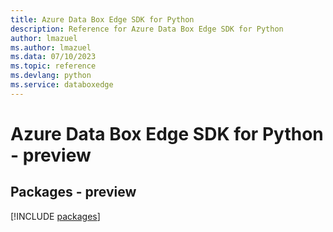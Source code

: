 ```yaml
---
title: Azure Data Box Edge SDK for Python
description: Reference for Azure Data Box Edge SDK for Python
author: lmazuel
ms.author: lmazuel
ms.data: 07/10/2023
ms.topic: reference
ms.devlang: python
ms.service: databoxedge
---
```

# Azure Data Box Edge SDK for Python - preview
## Packages - preview
[!INCLUDE [packages](data-box-edge-index.md)]